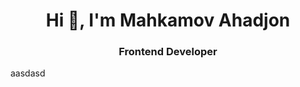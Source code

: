 <h1 align="center">Hi 👋, I'm Mahkamov Ahadjon</h1>
<h3 align="center">Frontend Developer</h3>

aasdasd
